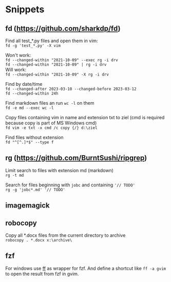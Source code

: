 # Snippets


## fd (https://github.com/sharkdp/fd)
Find all test_*.py files and open them in vim:  
`fd -g 'test_*.py' -X vim`

Won't work:  
`fd --changed-within "2021-10-09" --exec rg -i drv`  
`fd --changed-within "2021-10-09" | rg -i drv`   
Will work:  
`fd --changed-within "2021-10-09" -X rg -i drv` 

Find by date/time  
`fd --changed-after 2023-03-10 --changed-before 2023-03-12`  
`fd --changed-within 24h`  

Find markdown files an run `wc -l` on them  
`fd -e md --exec wc -l`  

Copy files containing vim in name and extension txt to ziel (cmd is required because copy is part of MS Windows cmd)  
`fd vim -e txt -x cmd /c copy {/} d:\ziel`

Find files without extension  
`fd "^[^.]*$" --type f`  





## rg (https://github.com/BurntSushi/ripgrep)

Limit search to files with extension md (markdown)  
`rg -t md`

Search for files beginning with `jobc` and containing `'// TODO'`  
`rg -g 'jobc*.md' '// TODO'`


## imagemagick


## robocopy
Copy all *.docx files from the current directory to archive  
`robocopy . *.docx x:\archive\`  

## fzf
For windows use [ff](https://github.com/genotrance/ff) as wrapper for fzf.
And define a shortcut like `ff -a gvim` to open the result from fzf in gvim.

